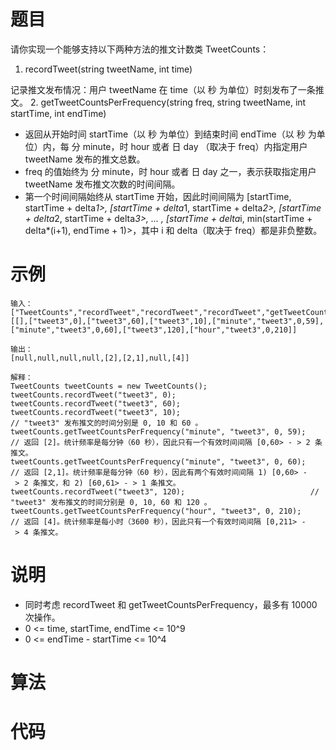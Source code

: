 # 题目

请你实现一个能够支持以下两种方法的推文计数类 TweetCounts：

1. recordTweet(string tweetName, int time)

记录推文发布情况：用户 tweetName 在 time（以 秒 为单位）时刻发布了一条推文。
2. getTweetCountsPerFrequency(string freq, string tweetName, int startTime, int endTime)

   - 返回从开始时间 startTime（以 秒 为单位）到结束时间 endTime（以 秒 为单位）内，每 分 minute，时 hour 或者 日 day （取决于 freq）内指定用户 tweetName 发布的推文总数。
   - freq 的值始终为 分 minute，时 hour 或者 日 day 之一，表示获取指定用户 tweetName 发布推文次数的时间间隔。
   - 第一个时间间隔始终从 startTime 开始，因此时间间隔为 [startTime, startTime + delta*1>,  [startTime + delta*1, startTime + delta*2>, [startTime + delta*2, startTime + delta*3>, ... , [startTime + delta*i, min(startTime + delta*(i+1), endTime + 1)>，其中 i 和 delta（取决于 freq）都是非负整数。



# 示例

```
输入：
["TweetCounts","recordTweet","recordTweet","recordTweet","getTweetCountsPerFrequency","getTweetCountsPerFrequency","recordTweet","getTweetCountsPerFrequency"]
[[],["tweet3",0],["tweet3",60],["tweet3",10],["minute","tweet3",0,59],["minute","tweet3",0,60],["tweet3",120],["hour","tweet3",0,210]]

输出：
[null,null,null,null,[2],[2,1],null,[4]]

解释：
TweetCounts tweetCounts = new TweetCounts();
tweetCounts.recordTweet("tweet3", 0);
tweetCounts.recordTweet("tweet3", 60);
tweetCounts.recordTweet("tweet3", 10);                             // "tweet3" 发布推文的时间分别是 0, 10 和 60 。
tweetCounts.getTweetCountsPerFrequency("minute", "tweet3", 0, 59); // 返回 [2]。统计频率是每分钟（60 秒），因此只有一个有效时间间隔 [0,60> - > 2 条推文。
tweetCounts.getTweetCountsPerFrequency("minute", "tweet3", 0, 60); // 返回 [2,1]。统计频率是每分钟（60 秒），因此有两个有效时间间隔 1) [0,60> - > 2 条推文，和 2) [60,61> - > 1 条推文。 
tweetCounts.recordTweet("tweet3", 120);                            // "tweet3" 发布推文的时间分别是 0, 10, 60 和 120 。
tweetCounts.getTweetCountsPerFrequency("hour", "tweet3", 0, 210);  // 返回 [4]。统计频率是每小时（3600 秒），因此只有一个有效时间间隔 [0,211> - > 4 条推文。
```



# 说明

- 同时考虑 recordTweet 和 getTweetCountsPerFrequency，最多有 10000 次操作。
- 0 <= time, startTime, endTime <= 10^9
- 0 <= endTime - startTime <= 10^4



# 算法



# 代码

